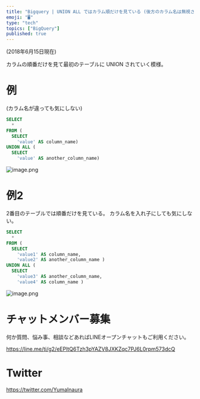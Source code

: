 ```yaml
---
title: "Bigquery | UNION ALL ではカラム順だけを見ている (後方のカラム名は無視される)"
emoji: "🖥"
type: "tech"
topics: ["BigQuery"]
published: true
---
```


(2018年6月15日現在)

カラムの順番だけを見て最初のテーブルに UNION されていく模様。

# 例

(カラム名が違っても気にしない)

```sql
SELECT
  *
FROM (
  SELECT
    'value' AS column_name)
UNION ALL (
  SELECT
    'value' AS another_column_name)
```


![image.png](https://qiita-image-store.s3.amazonaws.com/0/89618/5fa6fd77-ceb2-c9a7-bb3a-431af8a6a471.png)

# 例2

2番目のテーブルでは順番だけを見ている。
カラム名を入れ子にしても気にしない。

```sql
SELECT
  *
FROM (
  SELECT
    'value1' AS column_name,
    'value2' AS another_column_name )
UNION ALL (
  SELECT
    'value3' AS another_column_name,
    'value4' AS column_name )
```

![image.png](https://qiita-image-store.s3.amazonaws.com/0/89618/67fa172c-cc01-9b30-2ea5-3ebea659416c.png)








<!-- Update From Qiita API -->

# チャットメンバー募集


何か質問、悩み事、相談などあればLINEオープンチャットもご利用ください。

https://line.me/ti/g2/eEPltQ6Tzh3pYAZV8JXKZqc7PJ6L0rpm573dcQ





# Twitter


https://twitter.com/YumaInaura


<!-- Update From Qiita API -->


